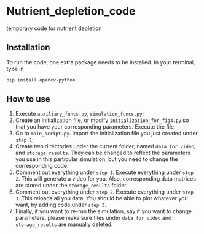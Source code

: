 # Nutrient_depletion_code
temporary code for nutrient depletion

## Installation
To run the code, one extra package needs to be installed. In your terminal, type in
```bash
pip install opencv-python
```

## How to use
1. Execute `auxiliary_funcs.py`, `simulation_funcs.py`;
2. Create an initialization file, or modify `initialization_for_fig4.py` so that you have your corresponding parameters. Execute the file.
3. Go to `main_script.py`. Import the initialization file you just created under `step 1`;
4. Create two directories under the current folder, named `data_for_video`, and `storage_results`. They can be changed to reflect the parameters you use in this particular simulation, but you need to change the corresponding code.
5. Comment out everything under `step 3`. Execute everything under `step 2`. This will generate a video for you. Also, corresponding data matrices are stored under the `storage_results` folder.
6. Comment out everything under `step 2`. Execute everything under `step 3`. This reloads all you data. You should be able to plot whatever you want, by adding code under `step 3`.
7. Finally, if you want to re-run the simulation, say if you want to change parameters, please make sure files under `data_for_video` and `storage_results` are manually deleted.
